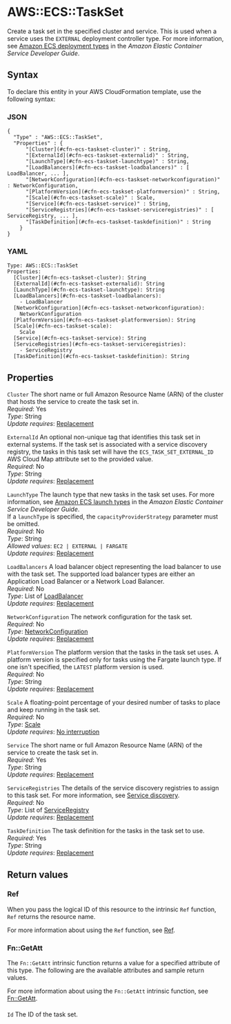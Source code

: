 # AWS::ECS::TaskSet<a name="aws-resource-ecs-taskset"></a>

Create a task set in the specified cluster and service\. This is used when a service uses the `EXTERNAL` deployment controller type\. For more information, see [Amazon ECS deployment types](https://docs.aws.amazon.com/AmazonECS/latest/developerguide/deployment-types.html) in the _Amazon Elastic Container Service Developer Guide_\.

## Syntax<a name="aws-resource-ecs-taskset-syntax"></a>

To declare this entity in your AWS CloudFormation template, use the following syntax:

### JSON<a name="aws-resource-ecs-taskset-syntax.json"></a>

```
{
  "Type" : "AWS::ECS::TaskSet",
  "Properties" : {
      "[Cluster](#cfn-ecs-taskset-cluster)" : String,
      "[ExternalId](#cfn-ecs-taskset-externalid)" : String,
      "[LaunchType](#cfn-ecs-taskset-launchtype)" : String,
      "[LoadBalancers](#cfn-ecs-taskset-loadbalancers)" : [ LoadBalancer, ... ],
      "[NetworkConfiguration](#cfn-ecs-taskset-networkconfiguration)" : NetworkConfiguration,
      "[PlatformVersion](#cfn-ecs-taskset-platformversion)" : String,
      "[Scale](#cfn-ecs-taskset-scale)" : Scale,
      "[Service](#cfn-ecs-taskset-service)" : String,
      "[ServiceRegistries](#cfn-ecs-taskset-serviceregistries)" : [ ServiceRegistry, ... ],
      "[TaskDefinition](#cfn-ecs-taskset-taskdefinition)" : String
    }
}
```

### YAML<a name="aws-resource-ecs-taskset-syntax.yaml"></a>

```
Type: AWS::ECS::TaskSet
Properties:
  [Cluster](#cfn-ecs-taskset-cluster): String
  [ExternalId](#cfn-ecs-taskset-externalid): String
  [LaunchType](#cfn-ecs-taskset-launchtype): String
  [LoadBalancers](#cfn-ecs-taskset-loadbalancers):
    - LoadBalancer
  [NetworkConfiguration](#cfn-ecs-taskset-networkconfiguration):
    NetworkConfiguration
  [PlatformVersion](#cfn-ecs-taskset-platformversion): String
  [Scale](#cfn-ecs-taskset-scale):
    Scale
  [Service](#cfn-ecs-taskset-service): String
  [ServiceRegistries](#cfn-ecs-taskset-serviceregistries):
    - ServiceRegistry
  [TaskDefinition](#cfn-ecs-taskset-taskdefinition): String
```

## Properties<a name="aws-resource-ecs-taskset-properties"></a>

`Cluster` <a name="cfn-ecs-taskset-cluster"></a>
The short name or full Amazon Resource Name \(ARN\) of the cluster that hosts the service to create the task set in\.  
_Required_: Yes  
_Type_: String  
_Update requires_: [Replacement](https://docs.aws.amazon.com/AWSCloudFormation/latest/UserGuide/using-cfn-updating-stacks-update-behaviors.html#update-replacement)

`ExternalId` <a name="cfn-ecs-taskset-externalid"></a>
An optional non\-unique tag that identifies this task set in external systems\. If the task set is associated with a service discovery registry, the tasks in this task set will have the `ECS_TASK_SET_EXTERNAL_ID` AWS Cloud Map attribute set to the provided value\.  
_Required_: No  
_Type_: String  
_Update requires_: [Replacement](https://docs.aws.amazon.com/AWSCloudFormation/latest/UserGuide/using-cfn-updating-stacks-update-behaviors.html#update-replacement)

`LaunchType` <a name="cfn-ecs-taskset-launchtype"></a>
The launch type that new tasks in the task set uses\. For more information, see [Amazon ECS launch types](https://docs.aws.amazon.com/AmazonECS/latest/developerguide/launch_types.html) in the _Amazon Elastic Container Service Developer Guide_\.  
If a `launchType` is specified, the `capacityProviderStrategy` parameter must be omitted\.  
_Required_: No  
_Type_: String  
_Allowed values_: `EC2 | EXTERNAL | FARGATE`  
_Update requires_: [Replacement](https://docs.aws.amazon.com/AWSCloudFormation/latest/UserGuide/using-cfn-updating-stacks-update-behaviors.html#update-replacement)

`LoadBalancers` <a name="cfn-ecs-taskset-loadbalancers"></a>
A load balancer object representing the load balancer to use with the task set\. The supported load balancer types are either an Application Load Balancer or a Network Load Balancer\.  
_Required_: No  
_Type_: List of [LoadBalancer](aws-properties-ecs-taskset-loadbalancer.md)  
_Update requires_: [Replacement](https://docs.aws.amazon.com/AWSCloudFormation/latest/UserGuide/using-cfn-updating-stacks-update-behaviors.html#update-replacement)

`NetworkConfiguration` <a name="cfn-ecs-taskset-networkconfiguration"></a>
The network configuration for the task set\.  
_Required_: No  
_Type_: [NetworkConfiguration](aws-properties-ecs-taskset-networkconfiguration.md)  
_Update requires_: [Replacement](https://docs.aws.amazon.com/AWSCloudFormation/latest/UserGuide/using-cfn-updating-stacks-update-behaviors.html#update-replacement)

`PlatformVersion` <a name="cfn-ecs-taskset-platformversion"></a>
The platform version that the tasks in the task set uses\. A platform version is specified only for tasks using the Fargate launch type\. If one isn't specified, the `LATEST` platform version is used\.  
_Required_: No  
_Type_: String  
_Update requires_: [Replacement](https://docs.aws.amazon.com/AWSCloudFormation/latest/UserGuide/using-cfn-updating-stacks-update-behaviors.html#update-replacement)

`Scale` <a name="cfn-ecs-taskset-scale"></a>
A floating\-point percentage of your desired number of tasks to place and keep running in the task set\.  
_Required_: No  
_Type_: [Scale](aws-properties-ecs-taskset-scale.md)  
_Update requires_: [No interruption](https://docs.aws.amazon.com/AWSCloudFormation/latest/UserGuide/using-cfn-updating-stacks-update-behaviors.html#update-no-interrupt)

`Service` <a name="cfn-ecs-taskset-service"></a>
The short name or full Amazon Resource Name \(ARN\) of the service to create the task set in\.  
_Required_: Yes  
_Type_: String  
_Update requires_: [Replacement](https://docs.aws.amazon.com/AWSCloudFormation/latest/UserGuide/using-cfn-updating-stacks-update-behaviors.html#update-replacement)

`ServiceRegistries` <a name="cfn-ecs-taskset-serviceregistries"></a>
The details of the service discovery registries to assign to this task set\. For more information, see [Service discovery](https://docs.aws.amazon.com/AmazonECS/latest/developerguide/service-discovery.html)\.  
_Required_: No  
_Type_: List of [ServiceRegistry](aws-properties-ecs-taskset-serviceregistry.md)  
_Update requires_: [Replacement](https://docs.aws.amazon.com/AWSCloudFormation/latest/UserGuide/using-cfn-updating-stacks-update-behaviors.html#update-replacement)

`TaskDefinition` <a name="cfn-ecs-taskset-taskdefinition"></a>
The task definition for the tasks in the task set to use\.  
_Required_: Yes  
_Type_: String  
_Update requires_: [Replacement](https://docs.aws.amazon.com/AWSCloudFormation/latest/UserGuide/using-cfn-updating-stacks-update-behaviors.html#update-replacement)

## Return values<a name="aws-resource-ecs-taskset-return-values"></a>

### Ref<a name="aws-resource-ecs-taskset-return-values-ref"></a>

When you pass the logical ID of this resource to the intrinsic `Ref` function, `Ref` returns the resource name\.

For more information about using the `Ref` function, see [Ref](https://docs.aws.amazon.com/AWSCloudFormation/latest/UserGuide/intrinsic-function-reference-ref.html)\.

### Fn::GetAtt<a name="aws-resource-ecs-taskset-return-values-fn--getatt"></a>

The `Fn::GetAtt` intrinsic function returns a value for a specified attribute of this type\. The following are the available attributes and sample return values\.

For more information about using the `Fn::GetAtt` intrinsic function, see [Fn::GetAtt](https://docs.aws.amazon.com/AWSCloudFormation/latest/UserGuide/intrinsic-function-reference-getatt.html)\.

#### <a name="aws-resource-ecs-taskset-return-values-fn--getatt-fn--getatt"></a>

`Id` <a name="Id-fn::getatt"></a>
The ID of the task set\.
